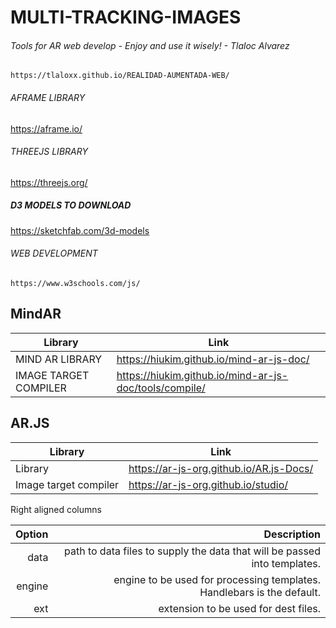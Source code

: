 # MULTI-TRACKING-IMAGES
###### Tools for AR web develop - Enjoy and use it wisely! - Tlaloc Alvarez

```
https://tlaloxx.github.io/REALIDAD-AUMENTADA-WEB/

```
###### AFRAME LIBRARY
https://aframe.io/ 

###### THREEJS LIBRARY
https://threejs.org/

##### D3 MODELS TO DOWNLOAD
https://sketchfab.com/3d-models

###### WEB DEVELOPMENT
```
https://www.w3schools.com/js/

```

## MindAR

| Library | Link |
| ------ | ----------- |
| MIND AR LIBRARY       | https://hiukim.github.io/mind-ar-js-doc/               | 
| IMAGE TARGET COMPILER | https://hiukim.github.io/mind-ar-js-doc/tools/compile/ | 

## AR.JS

| Library               | Link                                     |
| ------                | -----------                              |
| Library               | https://ar-js-org.github.io/AR.js-Docs/  | 
| Image target compiler | https://ar-js-org.github.io/studio/      | 


Right aligned columns

| Option | Description |
| ------:| -----------:|
| data   | path to data files to supply the data that will be passed into templates. |
| engine | engine to be used for processing templates. Handlebars is the default. |
| ext    | extension to be used for dest files. |
